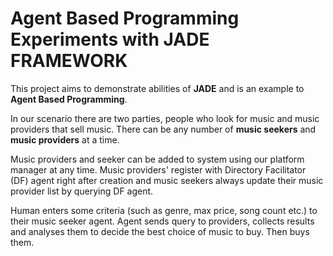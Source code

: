 # Agent Based Programming Experiments with JADE FRAMEWORK

This project aims to demonstrate abilities of **JADE** and is an example to **Agent Based Programming**.

In our scenario there are two parties, people who look for music and music providers that sell music. There can be any number of **music seekers** and **music providers** at a time.

Music providers and seeker can be added to system using our platform manager at any time. Music providers' register with Directory Facilitator (DF) agent right after creation and music seekers always update their music provider list by querying DF agent.

Human enters some criteria (such as genre, max price, song count etc.) to their music seeker agent. Agent sends query to providers, collects results and analyses them to decide the best choice of music to buy. Then buys them.
